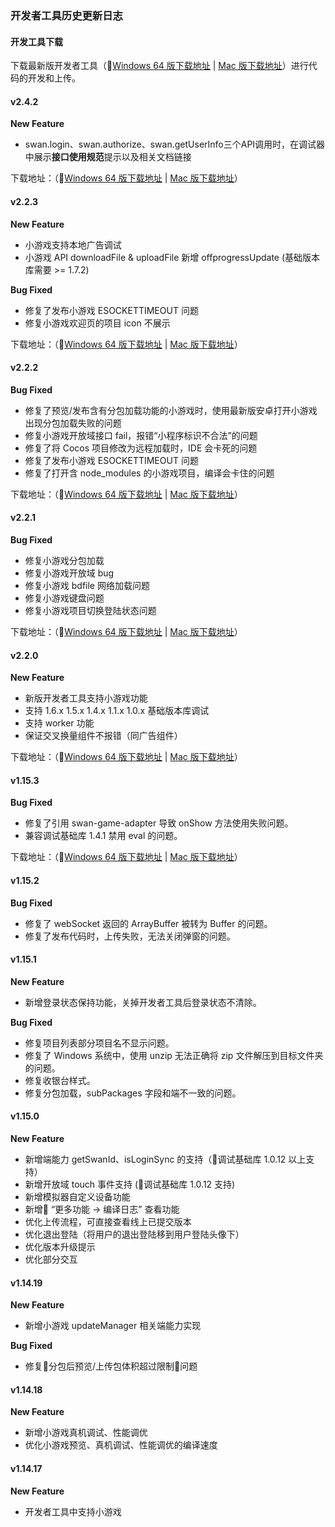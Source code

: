 ### 开发者工具历史更新日志

#### 开发工具下载

下载最新版开发者工具（[Windows 64 版下载地址](http://smartprogram.baidu.com/mappconsole/api/devDownload?system=windows&type=online) | [Mac 版下载地址](http://smartprogram.baidu.com/mappconsole/api/devDownload?system=mac&type=online)）进行代码的开发和上传。

#### v2.4.2
**New Feature**
- swan.login、swan.authorize、swan.getUserInfo三个API调用时，在调试器中展示**接口使用规范**提示以及相关文档链接

下载地址：（[Windows 64 版下载地址](http://smartprogram.baidu.com/mappconsole/api/devDownload?system=windows&type=online) | [Mac 版下载地址](http://smartprogram.baidu.com/mappconsole/api/devDownload?system=mac&type=online)）

#### v2.2.3
**New Feature**
- 小游戏支持本地广告调试
- 小游戏 API downloadFile & uploadFile 新增 offprogressUpdate (基础版本库需要 >= 1.7.2)


**Bug Fixed**

- 修复了发布小游戏 ESOCKETTIMEOUT 问题
- 修复小游戏欢迎页的项目 icon 不展示

下载地址：（[Windows 64 版下载地址](http://smartprogram.baidu.com/mappconsole/api/devDownload?system=windows&version=2.2.3&type=online) | [Mac 版下载地址](http://smartprogram.baidu.com/mappconsole/api/devDownload?system=mac&version=2.2.3&type=online)）

#### v2.2.2
**Bug Fixed**

- 修复了预览/发布含有分包加载功能的小游戏时，使用最新版安卓打开小游戏出现分包加载失败的问题
- 修复小游戏开放域接口 fail，报错“小程序标识不合法”的问题
- 修复了将 Cocos 项目修改为远程加载时，IDE 会卡死的问题
- 修复了发布小游戏 ESOCKETTIMEOUT 问题
- 修复了打开含 node_modules 的小游戏项目，编译会卡住的问题

下载地址：（[Windows 64 版下载地址](http://smartprogram.baidu.com/mappconsole/api/devDownload?system=windows&version=2.2.2&type=online) | [Mac 版下载地址](http://smartprogram.baidu.com/mappconsole/api/devDownload?system=mac&version=2.2.2&type=online)）


#### v2.2.1
**Bug Fixed**
- 修复小游戏分包加载
- 修复小游戏开放域 bug
- 修复小游戏 bdfile 网络加载问题
- 修复小游戏键盘问题
- 修复小游戏项目切换登陆状态问题

下载地址：（[Windows 64 版下载地址](http://smartprogram.baidu.com/mappconsole/api/devDownload?system=windows&version=2.2.1&type=online) | [Mac 版下载地址](http://smartprogram.baidu.com/mappconsole/api/devDownload?system=mac&version=2.2.1&type=online)）

#### v2.2.0
**New Feature**
- 新版开发者工具支持小游戏功能
- 支持 1.6.x 1.5.x 1.4.x 1.1.x 1.0.x 基础版本库调试
- 支持 worker 功能
- 保证交叉换量组件不报错（同广告组件）

下载地址：（[Windows 64 版下载地址](http://smartprogram.baidu.com/mappconsole/api/devDownload?system=windows&version=2.2.0&type=online) | [Mac 版下载地址](http://smartprogram.baidu.com/mappconsole/api/devDownload?system=mac&version=2.2.0&type=online)）

#### v1.15.3
**Bug Fixed**
- 修复了引用 swan-game-adapter 导致 onShow 方法使用失败问题。
- 兼容调试基础库 1.4.1 禁用 eval 的问题。

下载地址：（[Windows 64 版下载地址](http://smartprogram.baidu.com/mappconsole/api/devDownload?system=windows&version=1.15.3&type=online) | [Mac 版下载地址](http://smartprogram.baidu.com/mappconsole/api/devDownload?system=mac&version=1.15.3&type=online)）

#### v1.15.2
**Bug Fixed**
- 修复了 webSocket 返回的 ArrayBuffer 被转为 Buffer 的问题。
- 修复了发布代码时，上传失败，无法关闭弹窗的问题。

#### v1.15.1
**New Feature**
- 新增登录状态保持功能，关掉开发者工具后登录状态不清除。

**Bug Fixed**
- 修复项目列表部分项目名不显示问题。
- 修复了 Windows 系统中，使用 unzip 无法正确将 zip 文件解压到目标文件夹的问题。
- 修复收银台样式。
- 修复分包加载，subPackages 字段和端不一致的问题。

#### v1.15.0
**New Feature**
- 新增端能力 getSwanId、isLoginSync 的支持（调试基础库 1.0.12 以上支持）
- 新增开放域 touch 事件支持 (调试基础库 1.0.12 支持)
- 新增模拟器自定义设备功能
- 新增 “更多功能 -> 编译日志” 查看功能
- 优化上传流程，可直接查看线上已提交版本
- 优化退出登陆（将用户的退出登陆移到用户登陆头像下）
- 优化版本升级提示
- 优化部分交互

#### v1.14.19
**New Feature**
- 新增小游戏 updateManager 相关端能力实现

**Bug Fixed**
- 修复分包后预览/上传包体积超过限制问题

#### v1.14.18
**New Feature**
- 新增小游戏真机调试、性能调优
- 优化小游戏预览、真机调试、性能调优的编译速度

#### v1.14.17
**New Feature**
- 开发者工具中支持小游戏
